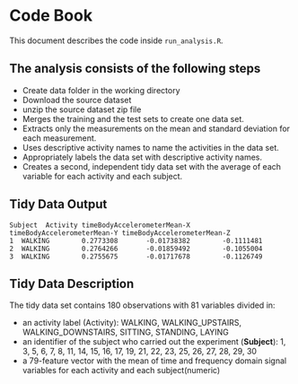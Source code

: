 # Code Book

This document describes the code inside `run_analysis.R`.

## The analysis consists of the following steps

* Create data folder in the working directory
* Download the source dataset
* unzip the source dataset zip file
* Merges the training and the test sets to create one data set.
* Extracts only the measurements on the mean and standard deviation for each measurement.
* Uses descriptive activity names to name the activities in the data set.
* Appropriately labels the data set with descriptive activity names.
* Creates a second, independent tidy data set with the average of each variable for each activity and each subject. 


## Tidy Data Output
    Subject  Activity timeBodyAccelerometerMean-X timeBodyAccelerometerMean-Y timeBodyAccelerometerMean-Z
    1  WALKING        0.2773308       -0.01738382        -0.1111481
    2  WALKING        0.2764266       -0.01859492        -0.1055004
    3  WALKING        0.2755675       -0.01717678        -0.1126749
	
## Tidy Data Description
The tidy data set contains 180 observations with 81 variables divided in:
* an activity label (Activity): WALKING, WALKING_UPSTAIRS, WALKING_DOWNSTAIRS, SITTING, STANDING, LAYING
* an identifier of the subject who carried out the experiment (<strong>Subject</strong>):
   1, 3, 5, 6, 7, 8, 11, 14, 15, 16, 17, 19, 21, 22, 23, 25, 26, 27, 28, 29, 30
* a 79-feature vector with the mean of time and frequency domain signal variables  for each activity and each subject(numeric)





